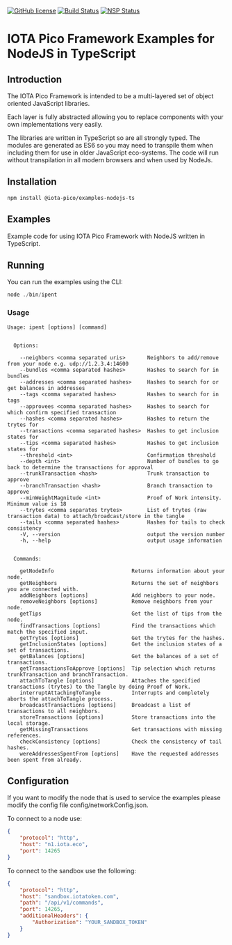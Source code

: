 [![GitHub license](https://img.shields.io/badge/license-MIT-blue.svg)](https://raw.githubusercontent.com/iotaeco/iota-pico-examples-nodejs-ts/master/LICENSE) [![Build Status](https://travis-ci.org/iotaeco/iota-pico-examples-nodejs-ts.svg?branch=master)](https://travis-ci.org/iotaeco/iota-pico-examples-nodejs-ts) [![NSP Status](https://nodesecurity.io/orgs/iotaeco/projects/1190c826-1d26-4619-b617-88b2f6cc4c0b/badge)](https://nodesecurity.io/orgs/iotaeco/projects/1190c826-1d26-4619-b617-88b2f6cc4c0b)

# IOTA Pico Framework Examples for NodeJS in TypeScript

## Introduction

The IOTA Pico Framework is intended to be a multi-layered set of object oriented JavaScript libraries.

Each layer is fully abstracted allowing you to replace components with your own implementations very easily.

The libraries are written in TypeScript so are all strongly typed. The modules are generated as ES6 so you may need to transpile them when including them for use in older JavaScript eco-systems. The code will run without transpilation in all modern browsers and when used by NodeJs.

## Installation

```shell
npm install @iota-pico/examples-nodejs-ts
```

## Examples

Example code for using IOTA Pico Framework with NodeJS written in TypeScript.

## Running

You can run the examples using the CLI:

```js
node ./bin/ipent
```

### Usage

```shell
Usage: ipent [options] [command]


  Options:

    --neighbors <comma separated uris>       Neighbors to add/remove from your node e.g. udp://1.2.3.4:14600
    --bundles <comma separated hashes>       Hashes to search for in bundles
    --addresses <comma separated hashes>     Hashes to search for or get balances in addresses
    --tags <comma separated hashes>          Hashes to search for in tags
    --approvees <comma separated hashes>     Hashes to search for which confirm specified transaction
    --hashes <comma separated hashes>        Hashes to return the trytes for
    --transactions <comma separated hashes>  Hashes to get inclusion states for
    --tips <comma separated hashes>          Hashes to get inclusion states for
    --threshold <int>                        Confirmation threshold
    --depth <int>                            Number of bundles to go back to determine the transactions for approval
    --trunkTransaction <hash>                Trunk transaction to approve
    --branchTransaction <hash>               Branch transaction to approve
    --minWeightMagnitude <int>               Proof of Work intensity. Minimum value is 18
    --trytes <comma separates trytes>        List of trytes (raw transaction data) to attach/broadcast/store in the tangle
    --tails <comma separated hashes>         Hashes for tails to check consistency
    -V, --version                            output the version number
    -h, --help                               output usage information


  Commands:

    getNodeInfo                         Returns information about your node.
    getNeighbors                        Returns the set of neighbors you are connected with.
    addNeighbors [options]              Add neighbors to your node.
    removeNeighbors [options]           Remove neighbors from your node.
    getTips                             Get the list of tips from the node.
    findTransactions [options]          Find the transactions which match the specified input.
    getTrytes [options]                 Get the trytes for the hashes.
    getInclusionStates [options]        Get the inclusion states of a set of transactions.
    getBalances [options]               Get the balances of a set of transactions.
    getTransactionsToApprove [options]  Tip selection which returns trunkTransaction and branchTransaction.
    attachToTangle [options]            Attaches the specified transactions (trytes) to the Tangle by doing Proof of Work.
    interruptAttachingToTangle          Interrupts and completely aborts the attachToTangle process.
    broadcastTransactions [options]     Broadcast a list of transactions to all neighbors.
    storeTransactions [options]         Store transactions into the local storage.
    getMissingTransactions              Get transactions with missing references.
    checkConsistency [options]          Check the consistency of tail hashes.
    wereAddressesSpentFrom [options]    Have the requested addresses been spent from already.
```

## Configuration

If you want to modify the node that is used to service the examples please modify the config file config/networkConfig.json.

To connect to a node use:

```json
{
    "protocol": "http",
    "host": "n1.iota.eco",
    "port": 14265
}
```

To connect to the sandbox use the following:

```json
{
    "protocol": "http",
    "host": "sandbox.iotatoken.com",
    "path": "/api/v1/commands",
    "port": 14265,
    "additionalHeaders": {
        "Authorization": "YOUR_SANDBOX_TOKEN"
    }
}
```